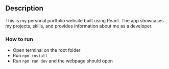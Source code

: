## Description

This is my personal portfolio website built using React. The app showcases my projects, skills, and provides information about me as a developer. 

### How to run 
- Open terminal on the root folder
- Run ```npm install```
- Run ```npm run dev``` and the webpage should open
